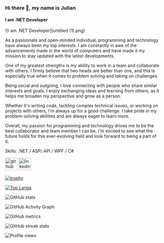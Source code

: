 ### Hi there 👋, my name is Julian
#### I am .NET Developer
![I am .NET Developer](untitled (1).png)

As a passionate and open-minded individual, programming and technology have always been my top interests. I am constantly in awe of the advancements made in the world of computers and have made it my mission to stay updated with the latest developments.

One of my greatest strengths is my ability to work in a team and collaborate with others. I firmly believe that two heads are better than one, and this is especially true when it comes to problem solving and taking on challenges.

Being social and outgoing, I love connecting with people who share similar interests and goals. I enjoy exchanging ideas and learning from others, as it helps me broaden my perspective and grow as a person.

Whether it's writing code, tackling complex technical issues, or working on projects with others, I'm always up for a good challenge. I take pride in my problem-solving abilities and am always eager to learn more.

Overall, my passion for programming and technology drives me to be the best collaborator and team member I can be. I'm excited to see what the future holds for this ever-evolving field and look forward to being a part of it.

Skills: .NET / ASP/ API / WPF / C#



[<img src='https://cdn.jsdelivr.net/npm/simple-icons@3.0.1/icons/github.svg' alt='github' height='40'>](https://github.com/Iulian-Liviu)  [<img src='https://cdn.jsdelivr.net/npm/simple-icons@3.0.1/icons/linkedin.svg' alt='linkedin' height='40'>](https://www.linkedin.com/in/iulian-coțcariu-533441239/)  

[![trophy](https://github-profile-trophy.vercel.app/?username=Iulian-Liviu)](https://github.com/ryo-ma/github-profile-trophy)

[![Top Langs](https://github-readme-stats.vercel.app/api/top-langs/?username=Iulian-Liviu)](https://github.com/anuraghazra/github-readme-stats)

![GitHub stats](https://github-readme-stats.vercel.app/api?username=Iulian-Liviu&show_icons=true&count_private=true)  

![GitHub Activity Graph](https://activity-graph.herokuapp.com/graph?username=Iulian-Liviu)  

![GitHub metrics](https://metrics.lecoq.io/Iulian-Liviu)  

![GitHub streak stats](https://streak-stats.demolab.com/?user=Iulian-Liviu)  

![Profile views](https://gpvc.arturio.dev/Iulian-Liviu)  
